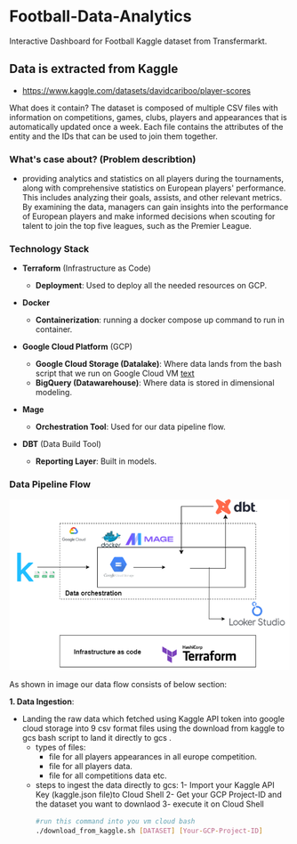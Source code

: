 # Football-Data-Analytics
Interactive Dashboard for Football Kaggle dataset from Transfermarkt.

## Data is extracted from Kaggle
 - https://www.kaggle.com/datasets/davidcariboo/player-scores

What does it contain?
The dataset is composed of multiple CSV files with information on competitions, games, clubs, players and appearances that is automatically updated once a week. Each file contains the attributes of the entity and the IDs that can be used to join them together.

### What's case about? (Problem describtion)
- providing analytics and statistics on all players during the tournaments, along with comprehensive statistics on European players' performance. This includes analyzing their goals, assists, and other relevant metrics. By examining the data, managers can gain insights into the performance of European players and make informed decisions when scouting for talent to join the top five leagues, such as the Premier League.


### Technology Stack

- **Terraform** (Infrastructure as Code)
    - **Deployment**: Used to deploy all the needed resources on GCP.

- **Docker**
    - **Containerization**: running a docker compose up command to run in container.

- **Google Cloud Platform** (GCP)
    - **Google Cloud Storage (Datalake)**: Where data lands from the bash script that we run on Google Cloud VM
        [text](download_from_kaggle_to_gcs.sh)
    - **BigQuery (Datawarehouse)**: Where data is stored in dimensional modeling.

- **Mage**
    - **Orchestration Tool**: Used for our data pipeline flow.

- **DBT** (Data Build Tool)
    - **Reporting Layer**: Built in models.






### Data Pipeline Flow

![alt text](resources/image.png)

As shown in image our data flow consists of below section:

**1. Data Ingestion**:
- Landing the raw data which fetched using Kaggle API token into google cloud storage into 9 csv format files using the download from kaggle to gcs bash script to land it directly to gcs  .
    - types of files: 
        - file for all players appearances in all europe competition.
        - file for all players data.
        - file for all competitions data etc.
    - steps to ingest the data directly to gcs:
        1- Import your Kaggle API Key (kaggle.json file)to Cloud Shell
        2- Get your GCP Project-ID and the dataset you want to downlaod
        3- execute it on Cloud Shell
        ```bash
        #run this command into you vm cloud bash
        ./download_from_kaggle.sh [DATASET] [Your-GCP-Project-ID]
        ```
